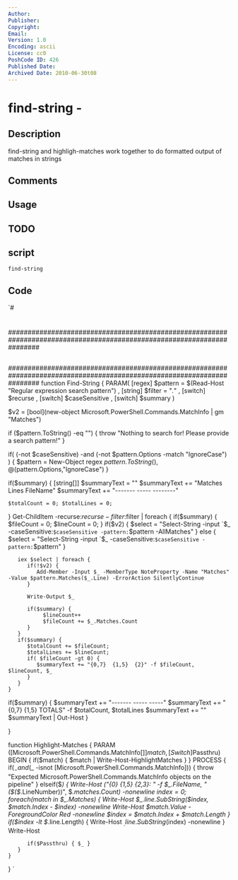 ```yaml
---
Author: 
Publisher: 
Copyright: 
Email: 
Version: 1.0
Encoding: ascii
License: cc0
PoshCode ID: 426
Published Date: 
Archived Date: 2010-06-30t08
---
```


# find-string - 

## Description

find-string and highligh-matches work together to do formatted output of matches in strings

## Comments



## Usage



## TODO



## script

`find-string`

## Code

`#
 #
 ########################################################################################################################
 ##
 ########################################################################################################################
 function Find-String {
 PARAM( [regex] $pattern = $(Read-Host "Regular expression search pattern")
      , [string] $filter = "*.*"
 	  , [switch] $recurse
 	  , [switch] $caseSensitive
      , [switch] $summary
 )
 
 $v2 = [bool](new-object Microsoft.PowerShell.Commands.MatchInfo | gm "Matches")
 
 if ($pattern.ToString() -eq "") { throw "Nothing to search for! Please provide a search pattern!" }
 
 if( (-not $caseSensitive) -and (-not $pattern.Options -match "IgnoreCase") ) {
 	$pattern = New-Object regex $pattern.ToString(),@($pattern.Options,"IgnoreCase")
 }
 
 if($summary) {
    [string[]] $summaryText = ""
    $summaryText += "Matches  Lines  FileName"
    $summaryText += "-------  -----  --------"
 
    $totalCount = 0; $totalLines = 0;
 }
 Get-ChildItem -recurse:$recurse -filter:$filter |
    foreach { 
       if($summary) {
          $fileCount = 0; $lineCount = 0;
       }
       if($v2) {
          $select = "Select-String -input `$_ -caseSensitive:`$caseSensitive -pattern:`$pattern -AllMatches"
       } else {
          $select = "Select-String -input `$_ -caseSensitive:`$caseSensitive -pattern:`$pattern"
       } 
       
       iex $select | foreach {
          if(!$v2) {
             Add-Member -Input $_ -MemberType NoteProperty -Name "Matches" -Value $pattern.Matches($_.Line) -ErrorAction SilentlyContinue
          }
 
          Write-Output $_
          
          if($summary) {
    		   $lineCount++
    		   $fileCount += $_.Matches.Count
          }
 	   }
       if($summary) {
          $totalCount += $fileCount;
          $totalLines += $lineCount;
          if( $fileCount -gt 0) {
             $summaryText += "{0,7}  {1,5}  {2}" -f $fileCount, $lineCount, $_
          }
       }
    }
 if($summary) {
    $summaryText += "-------  -----  -----"
    $summaryText += "{0,7}  {1,5}  TOTALS" -f $totalCount, $totalLines
    $summaryText += ""
    $summaryText | Out-Host
 }
 
 }
 
 function Highlight-Matches
 {
    PARAM ([Microsoft.PowerShell.Commands.MatchInfo[]]$match, [Switch]$Passthru)
    BEGIN {
       if($match) { 
          $match | Write-Host-HighlightMatches
       }
    }
    PROCESS { 
       if($_ -and ($_ -isnot [Microsoft.PowerShell.Commands.MatchInfo])) {
          throw "Expected Microsoft.PowerShell.Commands.MatchInfo objects on the pipeline"
       } elseif($_) {
          Write-Host ("{0} {1,5} {2,3}: " -f $_.FileName, "($($_.LineNumber))", $_.matches.Count) -nonewline
          $index = 0;
          foreach($match in $_.Matches) {
             Write-Host $_.line.SubString($index, $match.Index - $index) -nonewline
             Write-Host $match.Value -ForegroundColor Red -nonewline
             $index = $match.Index + $match.Length
          }
          if($index -lt $_.line.Length) {
             Write-Host $_.line.SubString($index) -nonewline
          }
          Write-Host
          
          if($Passthru) { $_ }
       }
    }
 }
`

